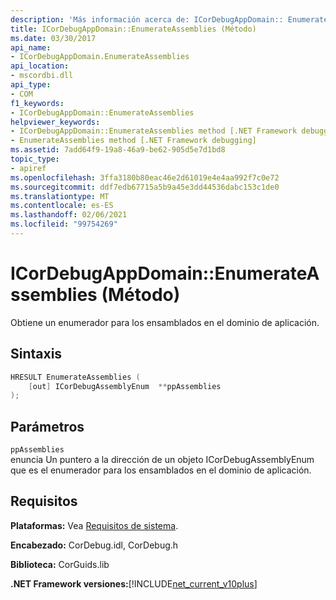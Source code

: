 ```yaml
---
description: 'Más información acerca de: ICorDebugAppDomain:: EnumerateAssemblies ((método)'
title: ICorDebugAppDomain::EnumerateAssemblies (Método)
ms.date: 03/30/2017
api_name:
- ICorDebugAppDomain.EnumerateAssemblies
api_location:
- mscordbi.dll
api_type:
- COM
f1_keywords:
- ICorDebugAppDomain::EnumerateAssemblies
helpviewer_keywords:
- ICorDebugAppDomain::EnumerateAssemblies method [.NET Framework debugging]
- EnumerateAssemblies method [.NET Framework debugging]
ms.assetid: 7add64f9-19a8-46a9-be62-905d5e7d1bd8
topic_type:
- apiref
ms.openlocfilehash: 3ffa3180b80eac46e2d61019e4e4aa992f7c0e72
ms.sourcegitcommit: ddf7edb67715a5b9a45e3dd44536dabc153c1de0
ms.translationtype: MT
ms.contentlocale: es-ES
ms.lasthandoff: 02/06/2021
ms.locfileid: "99754269"
---
```

# <a name="icordebugappdomainenumerateassemblies-method"></a>ICorDebugAppDomain::EnumerateAssemblies (Método)

Obtiene un enumerador para los ensamblados en el dominio de aplicación.  
  
## <a name="syntax"></a>Sintaxis  
  
```cpp  
HRESULT EnumerateAssemblies (  
    [out] ICorDebugAssemblyEnum  **ppAssemblies  
);  
```  
  
## <a name="parameters"></a>Parámetros  

 `ppAssemblies`  
 enuncia Un puntero a la dirección de un objeto ICorDebugAssemblyEnum que es el enumerador para los ensamblados en el dominio de aplicación.  
  
## <a name="requirements"></a>Requisitos  

 **Plataformas:** Vea [Requisitos de sistema](../../get-started/system-requirements.md).  
  
 **Encabezado:** CorDebug.idl, CorDebug.h  
  
 **Biblioteca:** CorGuids.lib  
  
 **.NET Framework versiones:**[!INCLUDE[net_current_v10plus](../../../../includes/net-current-v10plus-md.md)]
